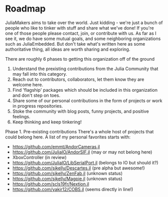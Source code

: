 # Roadmap
JuliaMakers aims to take over the world. Just kidding - we're just a bunch of people who like to tinker with stuff and share what we've done! If you're one of those people please contact, join, or contribute with us. As far as I see it, we do have some mutual goals, and some neighboring organizations such as JuliaEmbedded. But don't take what's written here as some authoritative thing, all ideas are worth sharing and exploring. 

There are roughly 6 phases to getting this organization off of the ground
1. Understand the prexisting contributions from the Julia Community that may fall into this category.
2. Reach out to contributors, collaborators, let them know they are welcome here.
3. Find 'flagship' packages which should be included in this organization and don't step on toes.
4. Share some of our personal contributions in the form of projects or work in progress repositories.
5. Stoke the community with blog posts, funny projects, and positive feelings.
6. Keep thinking and keep tinkering!

Phase 1. Pre-existing contributions
There's a whole host of projects that could belong here. A list of my personal favorites starts with:
- https://github.com/emmt/AndorCameras.jl
- https://github.com/JuliaIO/AndorSIF.jl (may or may not belong here)
- XboxController (in review)
- https://github.com/JuliaIO/LibSerialPort.jl (belongs to IO but should it?)
- https://github.com/sjkelly/Descartes.jl (pre alpha but awesome!)
- https://github.com/sjkelly/ZenFab.jl (unknown status)
- https://github.com/sjkelly/Magpie.jl (unknown status)
- https://github.com/scls19fr/Nextion.jl 
- https://github.com/yakir12/COBS.jl (seems directly in line!)
